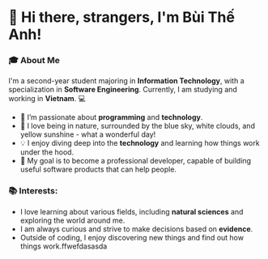 
# 👋 Hi there, strangers, I'm Bùi Thế Anh!

### 🎓 About Me
I'm a second-year student majoring in **Information Technology**, with a specialization in **Software Engineering**. Currently, I am studying and working in **Vietnam**. 💻

- 🔭 I’m passionate about **programming** and **technology**.
- 🌱 I love being in nature, surrounded by the blue sky, white clouds, and yellow sunshine - what a wonderful day!
- 💡 I enjoy diving deep into the **technology** and learning how things work under the hood.
- 🚀 My goal is to become a professional developer, capable of building useful software products that can help people.

### 📚 Interests:
- I love learning about various fields, including **natural sciences** and exploring the world around me.
- I am always curious and strive to make decisions based on **evidence**.
- Outside of coding, I enjoy discovering new things and find out how things work.ffwefdasasda


<!--
**XunNam/XunNam** is a ✨ _special_ ✨ repository because its `README.md` (this file) appears on your GitHub profile.

Here are some ideas to get you started:

- 🔭 I’m currently working on ...
- 🌱 I’m currently learning ...
- 👯 I’m looking to collaborate on ...
- 🤔 I’m looking for help with ...
- 💬 Ask me about ...
- 📫 How to reach me: ...
- 😄 Pronouns: ...
- ⚡ Fun fact: ...
-->
